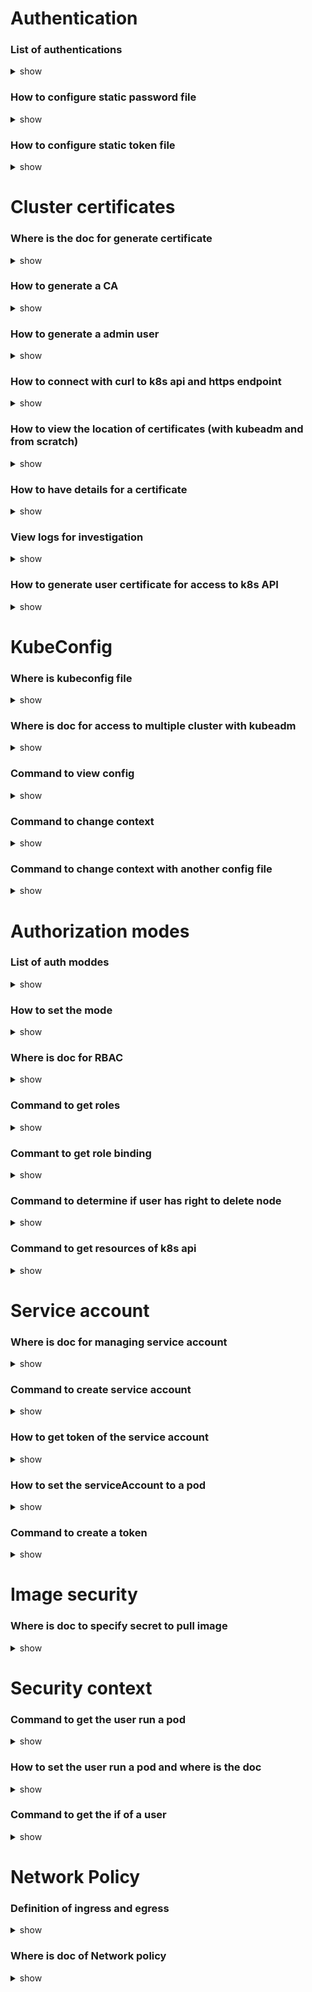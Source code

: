# Authentication

### List of authentications

<details>
<summary>show</summary>
<p>

- Static password file
- Static token file
- Certificates
- Identity services (ldap...)

</p>
</details>

### How to configure static password file

<details>
<summary>show</summary>
<p>

Csv file with 3 column : password, username, userid. (one Optional column groupname)

Pass the file to the kube-api-server option `--basic-auth-file`.

</p>
</details>

### How to configure static token file

<details>
<summary>show</summary>
<p>

Csv file with 3 column : token, username, userid. (one Optional column groupname)

Pass the file to the kube-api-server option `--token-auth-file`.


</p>
</details>

# Cluster certificates

### Where is the doc for generate certificate

<details>
<summary>show</summary>
<p>

[Generate Certificates Manually | Kubernetes](https://kubernetes.io/docs/tasks/administer-cluster/certificates/)
Tasks > Administer a Cluster > Generate Certificates Manually

</p>
</details>

### How to generate a CA

<details>
<summary>show</summary>
<p>

`openssl genrsa -out ca.key 2048` --> ca.key

`openssl req -new -key ca.key -subj "/CN=KUBERNETES-CA" -out ca.csr` --> ca.csr

`openssl x509 -req -in ca.csr -signkey ca.key -out ca.crt` --> ca.crt

</p>
</details>

### How to generate a admin user

<details>
<summary>show</summary>
<p>

`openssl genrsa -out admin.key 2048`

`openssl req -new -key admin.key -subj "/CN=kube-admin/OU=system:masters" -out admin.csr` -

`openssl x509 -req -in admin.csr -CA ca.crt -CAkey ca.key -out admin.crt` 

</p>
</details>

### How to connect with curl to k8s api and https endpoint

<details>
<summary>show</summary>
<p>

`curl https://kuba-apiserver:6443/api/v1/pods --key admin.key --cert admin.crt --cacert ca.crt`

</p>
</details>

### How to view the location of certificates (with kubeadm and from scratch)

<details>
<summary>show</summary>
<p>

`cat/etc/kubernetes/manifests/kube-apiserver.yaml` (static pods)

`cat /etc/systemd/system/kube-apiserver.service`

</p>
</details>

### How to have details for a certificate

<details>
<summary>show</summary>
<p>

`openssl x509 -int /etc/kubernetes/pki/apiserver.crt -text -noout`

</p>
</details>

### View logs for investigation

<details>
<summary>show</summary>
<p>


`kubectl logs` or `docker logs` (if kubectl doesn't working)

</p>
</details>

### How to generate user certificate for access to k8s API

<details>
<summary>show</summary>
<p>

`openssl genrsa -out mat.key 2048`

`openssl req -new -key mat.key -subj "/CN=mat" -out mat.csr`

`cat mat.csr | base64`

Then create a yaml file with kind : `CertificateSigningRequest`

`kubectl get csr`

`kubectl certificate approve mat`

`kubectl get csr mat -o yaml`

`echo 'LS...=' | base64 --decode`

</p>
</details>


# KubeConfig

### Where is kubeconfig file

<details>
<summary>show</summary>
<p>

`$HOME/.kube/config`

</p>
</details>

### Where is doc for access to multiple cluster with kubeadm

<details>
<summary>show</summary>
<p>

[Configure Access to Multiple Clusters | Kubernetes](https://kubernetes.io/docs/tasks/access-application-cluster/configure-access-multiple-clusters/)

Tasks > Access Applications in a cluster > Configure Access to multiple clusters

</p>
</details>

### Command to view config

<details>
<summary>show</summary>
<p>

`kubectl config view`

</p>
</details>

### Command to change context

<details>
<summary>show</summary>
<p>

`kubectl config use-context dev-frontend`

</p>
</details>

### Command to change context with another config file

<details>
<summary>show</summary>
<p>

`kubectl config use-context dev-frontend --kubeconfig=/home/myconfig`

</p>
</details>


# Authorization modes

### List of auth moddes

<details>
<summary>show</summary>
<p>

Node, ABAC, RBAC, WEBHOOK, AlwaysDeny, AlwaysAllow

</p>
</details>

### How to set the mode

<details>
<summary>show</summary>
<p>


Set the modes with kube-apiserver option `--authorization-mode`.

</p>
</details>

### Where is doc for RBAC

<details>
<summary>show</summary>
<p>

[Using RBAC Authorization | Kubernetes](https://kubernetes.io/docs/reference/access-authn-authz/rbac/)

Reference > API Access Control > Using RBAC Authorization

</p>
</details>

### Command to get roles

<details>
<summary>show</summary>
<p>

`kubectl get roles`

</p>
</details>

### Commant to get role binding

<details>
<summary>show</summary>
<p>

`kubectl get rolebindings`

</p>
</details>

### Command to determine if user has right to delete node

<details>
<summary>show</summary>
<p>

`kubectl auth can-i delete nodes --as dev-user`

</p>
</details>

### Command to get resources of k8s api

<details>
<summary>show</summary>
<p>

`kubectl api-resources`

</p>
</details>


# Service account

### Where is doc for managing service account

<details>
<summary>show</summary>
<p>

[Managing Service Accounts | Kubernetes](https://v1-20.docs.kubernetes.io/docs/reference/access-authn-authz/service-accounts-admin/)

Reference > API Access Control > Managing Service account

</p>
</details>

### Command to create service account

<details>
<summary>show</summary>
<p>

`kubectl create serviceaccount myserviceaccount`

</p>
</details>

### How to get token of the service account

<details>
<summary>show</summary>
<p>

It's create a secret object with the token of the service account. Run `kubectl describe` of the service account to get the secret name.

The token can be used with bearer token header when request kubernetes api.

The token can me mounted in volume. The default token of the namespace is automatically mounted. 

</p>
</details>

### How to set the serviceAccount to a pod

<details>
<summary>show</summary>
<p>

We can specify a custom service account with the property `serviceAccountName` under pod/spec yaml definition file.

</p>
</details>

### Command to create a token

<details>
<summary>show</summary>
<p>

`kubectl create token myserviceaccount`

</p>
</details>


# Image security

### Where is doc to specify secret to pull image

<details>
<summary>show</summary>
<p>

To specify image full form a private registry, use docker-registry secret :  [Pull an Image from a Private Registry | Kubernetes](https://kubernetes.io/docs/tasks/configure-pod-container/pull-image-private-registry/)

Tasks > Configure Pods and Containers > Pull an Image from a private registry

</p>
</details>


# Security context

### Command to get the user run a pod

<details>
<summary>show</summary>
<p>

`kubectl exec mypod -- whoami`

</p>
</details>

### How to set the user run a pod and where is the doc

<details>
<summary>show</summary>
<p>

To modify the user, set the security context a the pod/spec level or pod/spec/contrainers level : [Configure a Security Context for a Pod or Container | Kubernetes](https://kubernetes.io/docs/tasks/configure-pod-container/security-context/)

Tasks > Configure Pods and Containers > Configure a Security Context for a Pod or Container

</p>
</details>

### Command to get the if of a user

<details>
<summary>show</summary>
<p>

To get the id of a user : `id -u root`

</p>
</details>


# Network Policy

### Definition of ingress and egress

<details>
<summary>show</summary>
<p>

Ingress : incoming traffic (perspective from the object associated to the Network policy)

Egress : outcoming traffic (perspective from the object associated to the Network policy)

</p>
</details>

### Where is doc of Network policy

<details>
<summary>show</summary>
<p>

[Network Policies | Kubernetes](https://kubernetes.io/docs/concepts/services-networking/network-policies/)

Concepts > Services, Load Balancing and Networking > Network Policies

</p>
</details>
